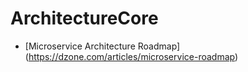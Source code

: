 # ArchitectureCore


* [Microservice Architecture Roadmap] (https://dzone.com/articles/microservice-roadmap)
